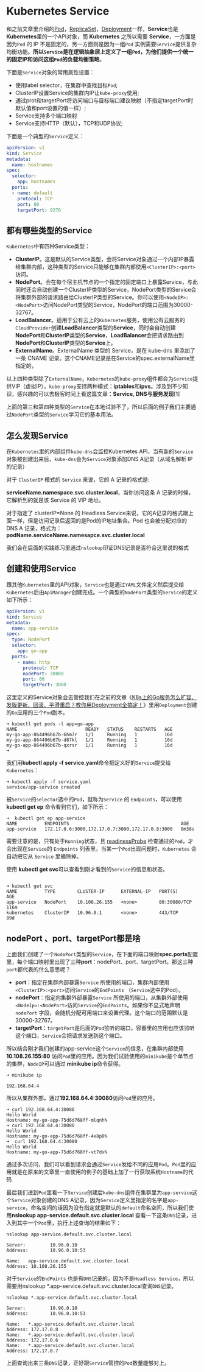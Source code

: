 # Kubernetes Service

和之前文章里介绍的[Pod](https://mp.weixin.qq.com/s?__biz=MzUzNTY5MzU2MA==&mid=2247485464&idx=1&sn=00ca443bbcd4b2996efdede396b6c667&chksm=fa80d98fcdf7509944d63f618264e36cd8082a77e23aa36428a3d57a2f4189bcce4e52986967&token=2051310148&lang=zh_CN&scene=21#wechat_redirect)，[ReplicaSet](https://mp.weixin.qq.com/s?__biz=MzUzNTY5MzU2MA==&mid=2247485541&idx=1&sn=59d41bef81615420319b9a721a78ecee&chksm=fa80d9f2cdf750e4250ee59d842501a55375c4c8eacf971eb72adbc3a3cad27259cbd6c27200&token=2051310148&lang=zh_CN&scene=21#wechat_redirect)，[Deployment](https://mp.weixin.qq.com/s?__biz=MzUzNTY5MzU2MA==&mid=2247485643&idx=1&sn=6460bf2e170e4b2e8ebb2882bfe7c60f&chksm=fa80d95ccdf7504ad9b5e3ba7ad3dad6a25347a7b0aad4636523cb1ba878cebbc480bf2153a0&token=2051310148&lang=zh_CN&scene=21#wechat_redirect)一样，**Service**也是**Kubernetes**里的一个API对象，而 **Kubernetes** 之所以需要 **Service**，一方面是因为`Pod` 的 IP 不是固定的，另一方面则是因为一组`Pod` 实例需要`Service`提供复杂均衡功能。**所以`Service`是在逻辑抽象层上定义了一组`Pod`，为他们提供一个统一的固定IP和访问这组`Pod`的负载均衡策略**。

下面是`Service`对象的常用属性设置：

- 使用label selector，在集群中查找目标`Pod`;
- ClusterIP设置Service的集群内IP让`kube-proxy`使用;
- 通过prot和targetPort将访问端口与目标端口建议映射（不指定targetPort时默认值和port设置的值一样）;
- Service支持多个端口映射
- Service支持HTTP（默认），TCP和UDP协议;

下面是一个典型的`Service`定义：

```yaml
apiVersion: v1
kind: Service
metadata:
  name: hostnames
spec:
  selector:
    app: hostnames
  ports:
  - name: default
    protocol: TCP
    port: 80
    targetPort: 9376
```

## 都有哪些类型的Service

`Kubernetes`中有四种Service类型：

- **ClusterIP**。这是默认的Service类型，会将Service对象通过一个内部IP暴露给集群内部，这种类型的Service只能够在集群内部使用`<ClusterIP>:<port>`访问。
- **NodePort**。会在每个宿主机节点的一个指定的固定端口上暴露Service，与此同时还会自动创建一个ClusterIP类型的Service，NodePort类型的Service会将集群外部的请求路由给ClusterIP类型的Service。你可以使用`<NodeIP>:<NodePort>`访问NodePort类型的Service，NodePort的端口范围为30000-32767。
- **LoadBalancer**。适用于公有云上的`Kubernetes`服务，使用公有云服务的`CloudProvider`创建**LoadBalancer**类型的**Service**，同时会自动创建**NodePort**和**ClusterIP**类型的**Service**，**LoadBalancer**会把请求路由到**NodePort**和**ClusterIP**类型的**Service**上。
- **ExternalName**。ExternalName 类型的 Service，是在 kube-dns 里添加了一条 CNAME 记录。这个CNAME记录是在Service的spec.externalName里指定的，

以上四种类型除了`ExternalName`，`Kubernetes`的`kube-proxy`组件都会为`Service`提供VIP（虚拟IP），`kube-proxy`支持两种模式：**iptables**和**ipvs**。涉及到不少知识，感兴趣的可以去极客时间上看这篇文章：**Service, DNS与服务发现**[1]

上面的第三和第四种类型的`Service`在本地试验不了，所以后面的例子我们主要通过`NodePort`类型的`Service`学习它的基本用法。

## 怎么发现Service

在`Kubernetes`里的内部组件`kube-dns`会监控Kubernetes API，当有新的`Service`对象被创建出来后，`kube-dns`会为`Service`对象添加DNS A记录（从域名解析 IP 的记录）

对于 `ClusterIP` 模式的 `Service` 来说，它的 A 记录的格式是:

**serviceName.namespace.svc.cluster.local**，当你访问这条 A 记录的时候，它解析到的就是该 Service 的 VIP 地址。

对于指定了 clusterIP=None 的 Headless Service来说，它的A记录的格式跟上面一样，但是访问记录后返回的是Pod的IP地址集合。Pod 也会被分配对应的 DNS A 记录，格式为：**podName.serviceName.namesapce.svc.cluster.local**

我们会在后面的实践练习里通过`nslookup`印证DNS记录是否符合这里说的格式

## 创建和使用Service

跟其他`Kubernetes`里的API对象，`Service`也是通过`YAML`文件定义然后提交给`Kubernetes`后由`ApiManager`创建完成。一个典型的`NodePort`类型的`Service`的定义如下所示：

```yaml
apiVersion: v1
kind: Service
metadata:
  name: app-service
spec:
  type: NodePort
  selector:
    app: go-app
  ports:
    - name: http
      protocol: TCP
      nodePort: 30080
      port: 80
      targetPort: 3000
```

这里定义的Service对象会去管控我们在之前的文章《[K8s上的Go服务怎么扩容、发版更新、回滚、平滑重启？教你用Deployment全搞定！](https://mp.weixin.qq.com/s?__biz=MzUzNTY5MzU2MA==&mid=2247485643&idx=1&sn=6460bf2e170e4b2e8ebb2882bfe7c60f&chksm=fa80d95ccdf7504ad9b5e3ba7ad3dad6a25347a7b0aad4636523cb1ba878cebbc480bf2153a0&token=2057376102&lang=zh_CN&scene=21#wechat_redirect)》里用`Deployment`创建的`Go`应用的三个`Pod`副本。

```
➜ kubectl get pods -l app=go-app 
NAME                         READY   STATUS    RESTARTS   AGE
my-go-app-864496b67b-6hm7r   1/1     Running   1          16d
my-go-app-864496b67b-d87kl   1/1     Running   1          16d
my-go-app-864496b67b-qxrsr   1/1     Running   1          16d
➜ 
```

我们用**kubectl apply -f service.yaml**命令把定义好的`Service`提交给`Kubernetes`：

```
➜ kubectl apply -f service.yaml 
service/app-service created
```

被`Service`的`selector`选中的`Pod`，就称为`Service` 的 `Endpoints`，可以使用 **kubectl get ep** 命令看到它们，如下所示：

```
➜  kubectl get ep app-service
NAME          ENDPOINTS                                         AGE
app-service   172.17.0.6:3000,172.17.0.7:3000,172.17.0.8:3000   8m38s
```

需要注意的是，只有处于`Running`状态，且 [readinessProbe](https://mp.weixin.qq.com/s?__biz=MzUzNTY5MzU2MA==&mid=2247485500&idx=1&sn=6197d294cc4f409c2a62a7997c431b68&chksm=fa80d9abcdf750bd6735e7b7481c225d4cbfaad2159427b049d8b229877392f4bef11469363e&token=2057376102&lang=zh_CN&scene=21#wechat_redirect) 检查通过的`Pod`，才会出现在`Service`的 `Endpoints` 列表里。当某一个`Pod`出现问题时，`Kubernetes` 会自动把它从 `Service` 里摘除掉。

使用 **kubectl get svc**可以查看到刚才看到的`Service`的信息和状态。

```

➜ kubectl get svc
NAME          TYPE        CLUSTER-IP      EXTERNAL-IP   PORT(S)        AGE
app-service   NodePort    10.108.26.155   <none>        80:30080/TCP   116m
kubernetes    ClusterIP   10.96.0.1       <none>        443/TCP        89d
```

## nodePort 、port、targetPort都是啥

上面我们创建了一个`NodePort`类型的`Service`，在下面的端口映射**spec.ports**配置里，每个端口映射里出现了三种**port**：nodePort、port、targetPort。那这三种`port`都代表的什么意思呢？

- **port**：指定在集群内部暴露`Service` 所使用的端口，集群内部使用`<ClusterIP>:<port>`访问`Service`的`EndPoints` （`Service`选中的Pod）。
- **nodePort**：指定向集群外部暴露`Service` 所使用的端口，从集群外部使用`<NodeIp>:<NodePort>`访问`Service`的`EndPoints`。如果你不显式地声明 `nodePort` 字段，会随机分配可用端口来设置代理。这个端口的范围默认是 30000-32767。
- **targetPort**：`targetPort`是后面的`Pod`监听的端口，容器里的应用也应该监听这个端口，`Service`会把请求发送到这个端口。

所以结合刚才我们创建的app-service这个`Service`的信息，在集群内部使用**10.108.26.155:80** 访问`Pod`里的应用。因为我们试验使用的`minikube`是个单节点的集群，`NodeIP`可以通过 **minikube ip**命令获得。

```
➜ minikube ip

192.168.64.4
```

所以从集群外部，通过**192.168.64.4:30080**访问`Pod`里的应用。

```
➜ curl 192.168.64.4:30080
Hello World
Hostname: my-go-app-75d6d768ff-mlqnh%                                                                                                                    ➜ curl 192.168.64.4:30080
Hello World
Hostname: my-go-app-75d6d768ff-4x8p8%                                                                                                                    ➜  curl 192.168.64.4:30080
Hello World
Hostname: my-go-app-75d6d768ff-vt7dx%                                                                                                                    
```

通过多次访问，我们可以看到请求会通过`Service`发给不同的应用`Pod`。`Pod`里的应用就是在原来的文章里一直使用的例子的基础上加了一行获取系统`Hostname`的代码

最后我们进到`Pod`里看一下`Service`创建后`kube-dns`组件在集群里为`app-service`这个`Service`对象创建的DNS A记录，因为`Service`定义里指定的名字是`app-service`，命名空间的话因为没有指定就是默认的`default`命名空间，所以我们使用**nslookup app-service.default.svc.cluster.local** 查看一下这条`DNS`记录，进入到其中一个`Pod`里，执行上述查询的结果如下：

```
nslookup app-service.default.svc.cluster.local
  
Server:         10.96.0.10
Address:        10.96.0.10:53

Name:   app-service.default.svc.cluster.local
Address: 10.108.26.155
```

对于`Service`的`EndPoints` 也是有`DNS`记录的，因为不是`Headless Service`，所以需要用nslookup *.app-service.default.svc.cluster.local查询`DNS`记录。

```
nslookup *.app-service.default.svc.cluster.local
  
Server:         10.96.0.10
Address:        10.96.0.10:53

Name:   *.app-service.default.svc.cluster.local
Address: 172.17.0.8
Name:   *.app-service.default.svc.cluster.local
Address: 172.17.0.6
Name:   *.app-service.default.svc.cluster.local
Address: 172.17.0.7
```

上面查询出来三条`DNS`记录，正好跟`Service`管控的`Pod`数量能够对上。